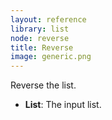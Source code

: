 ```yaml
---
layout: reference
library: list
node: reverse
title: Reverse
image: generic.png
---
```

Reverse the list.

* **List**: The input list.

